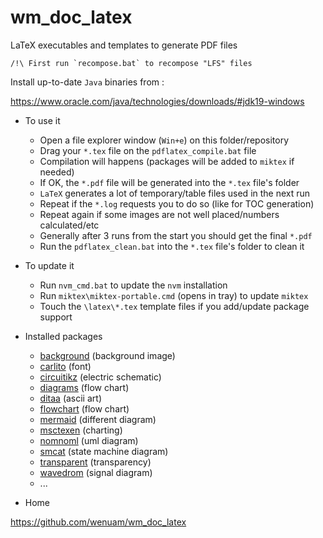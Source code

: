 # wm_doc_latex

LaTeX executables and templates to generate PDF files

```
/!\ First run `recompose.bat` to recompose "LFS" files
```

Install up-to-date `Java` binaries from :

https://www.oracle.com/java/technologies/downloads/#jdk19-windows

* To use it
  - Open a file explorer window (`Win+e`) on this folder/repository
  - Drag your `*.tex` file on the `pdflatex_compile.bat` file
  - Compilation will happens (packages will be added to `miktex` if needed)
  - If OK, the `*.pdf` file will be generated into the `*.tex` file's folder
  - `LaTeX` generates a lot of temporary/table files used in the next run
  - Repeat if the `*.log` requests you to do so (like for TOC generation)
  - Repeat again if some images are not well placed/numbers calculated/etc
  - Generally after 3 runs from the start you should get the final `*.pdf`
  - Run the `pdflatex_clean.bat` into the `*.tex` file's folder to clean it

* To update it
  - Run `nvm_cmd.bat` to update the `nvm` installation
  - Run `miktex\miktex-portable.cmd` (opens in tray) to update `miktex`
  - Touch the `\latex\*.tex` template files if you add/update package support

* Installed packages
  - [background](https://ctan.org/pkg/background) (background image)
  - [carlito](https://ctan.org/pkg/carlito) (font)
  - [circuitikz](https://ctan.org/pkg/circuitikz) (electric schematic)
  - [diagrams](https://github.com/seflless/diagrams) (flow chart)
  - [ditaa](https://github.com/dakusui/ditaa) (ascii art)
  - [flowchart](http://flowchart.js.org/) (flow chart)
  - [mermaid](https://mermaid.live/) (different diagram)
  - [msctexen](https://www.mcternan.me.uk/mscgen/) (charting)
  - [nomnoml](https://www.nomnoml.com/) (uml diagram)
  - [smcat](https://state-machine-cat.js.org/) (state machine diagram)
  - [transparent](https://ctan.org/pkg/transparent) (transparency)
  - [wavedrom](https://wavedrom.com/editor.html) (signal diagram)
  - ...

* Home

https://github.com/wenuam/wm_doc_latex
